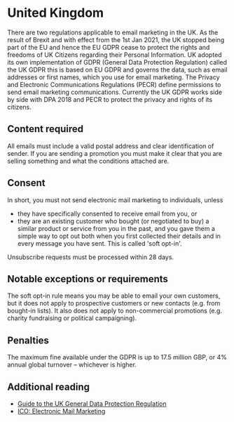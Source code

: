 # United Kingdom
There are two regulations applicable to email marketing in the UK. As the result of Brexit and with effect from the 1st Jan 2021, the UK stopped being part of the EU and hence the EU GDPR cease to protect the rights and freedoms of UK Citizens regarding their Personal Information. UK adopted its own implementation of GDPR (General Data Protection Regulation) called the UK GDPR this is based on EU GDPR and governs the data, such as email addresses or first names, which you use for email marketing. The Privacy and Electronic Communications Regulations (PECR) define permissions to send email marketing communications. Currently the UK GDPR works side by side with DPA 2018 and PECR to protect the privacy and rights of its citizens.

## Content required
All emails must include a valid postal address and clear identification of sender. If you are sending a promotion you must make it clear that you are selling something and what the conditions attached are.

## Consent
In short, you must not send electronic mail marketing to individuals, unless
- they have specifically consented to receive email from you, or
- they are an existing customer who bought (or negotiated to buy) a similar product or service from you in the past, and you gave them a simple way to opt out both when you first collected their details and in every message you have sent. This is called 'soft opt-in'.

Unsubscribe requests must be processed within 28 days.

## Notable exceptions or requirements
The soft opt-in rule means you may be able to email your own customers, but it does not apply to prospective customers or new contacts (e.g. from bought-in lists). It also does not apply to non-commercial promotions (e.g. charity fundraising or political campaigning).

## Penalties
The maximum fine available under the GDPR is up to 17.5 million GBP, or 4% annual global turnover – whichever is higher.

## Additional reading
- [Guide to the UK General Data Protection Regulation](https://ico.org.uk/for-organisations/guide-to-data-protection/guide-to-the-general-data-protection-regulation-gdpr/)
- [ICO: Electronic Mail Marketing](https://ico.org.uk/for-organisations/guide-to-pecr/electronic-and-telephone-marketing/electronic-mail-marketing/)
